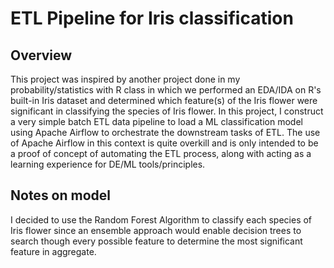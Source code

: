 # **ETL Pipeline for Iris classification**

## **Overview**

This project was inspired by another project done in my probability/statistics with R class in which we performed an EDA/IDA on R's built-in Iris dataset and determined which feature(s) of the Iris flower were significant in classifying the species of Iris flower.
In this project, I construct a very simple batch ETL data pipeline to load a ML classification model using Apache Airflow to orchestrate the downstream tasks of ETL.
The use of Apache Airflow in this context is quite overkill and is only intended to be a proof of concept of automating the ETL process, along with acting as a learning experience for DE/ML tools/principles.

## **Notes on model**

I decided to use the Random Forest Algorithm to classify each species of Iris flower since an ensemble approach would enable decision trees to search though every possible feature to determine the most significant feature in aggregate.

